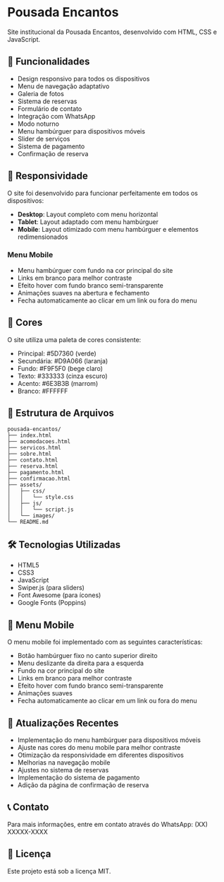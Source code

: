 # Pousada Encantos

Site institucional da Pousada Encantos, desenvolvido com HTML, CSS e JavaScript.

## 🚀 Funcionalidades

- Design responsivo para todos os dispositivos
- Menu de navegação adaptativo
- Galeria de fotos
- Sistema de reservas
- Formulário de contato
- Integração com WhatsApp
- Modo noturno
- Menu hambúrguer para dispositivos móveis
- Slider de serviços
- Sistema de pagamento
- Confirmação de reserva

## 📱 Responsividade

O site foi desenvolvido para funcionar perfeitamente em todos os dispositivos:

- **Desktop**: Layout completo com menu horizontal
- **Tablet**: Layout adaptado com menu hambúrguer
- **Mobile**: Layout otimizado com menu hambúrguer e elementos redimensionados

### Menu Mobile
- Menu hambúrguer com fundo na cor principal do site
- Links em branco para melhor contraste
- Efeito hover com fundo branco semi-transparente
- Animações suaves na abertura e fechamento
- Fecha automaticamente ao clicar em um link ou fora do menu

## 🎨 Cores

O site utiliza uma paleta de cores consistente:

- Principal: #5D7360 (verde)
- Secundária: #D9A066 (laranja)
- Fundo: #F9F5F0 (bege claro)
- Texto: #333333 (cinza escuro)
- Acento: #6E3B3B (marrom)
- Branco: #FFFFFF

## 📂 Estrutura de Arquivos

```
pousada-encantos/
├── index.html
├── acomodacoes.html
├── servicos.html
├── sobre.html
├── contato.html
├── reserva.html
├── pagamento.html
├── confirmacao.html
├── assets/
│   ├── css/
│   │   └── style.css
│   ├── js/
│   │   └── script.js
│   └── images/
└── README.md
```

## 🛠️ Tecnologias Utilizadas

- HTML5
- CSS3
- JavaScript
- Swiper.js (para sliders)
- Font Awesome (para ícones)
- Google Fonts (Poppins)

## 📱 Menu Mobile

O menu mobile foi implementado com as seguintes características:

- Botão hambúrguer fixo no canto superior direito
- Menu deslizante da direita para a esquerda
- Fundo na cor principal do site
- Links em branco para melhor contraste
- Efeito hover com fundo branco semi-transparente
- Animações suaves
- Fecha automaticamente ao clicar em um link ou fora do menu

## 🔄 Atualizações Recentes

- Implementação do menu hambúrguer para dispositivos móveis
- Ajuste nas cores do menu mobile para melhor contraste
- Otimização da responsividade em diferentes dispositivos
- Melhorias na navegação mobile
- Ajustes no sistema de reservas
- Implementação do sistema de pagamento
- Adição da página de confirmação de reserva

## 📞 Contato

Para mais informações, entre em contato através do WhatsApp: (XX) XXXXX-XXXX

## 📄 Licença

Este projeto está sob a licença MIT. 